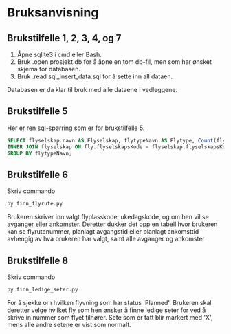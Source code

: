 # Bruksanvisning

## Brukstilfelle 1, 2, 3, 4, og 7 
1. Åpne sqlite3 i cmd eller Bash.
2. Bruk .open prosjekt.db for å åpne en tom db-fil, men som har ønsket skjema for databasen.
3. Bruk .read sql_insert_data.sql for å sette inn all dataen.

Databasen er da klar til bruk med alle dataene i vedleggene. 
## Brukstilfelle 5
Her er ren sql-spørring som er for brukstilfelle 5.
```sql
SELECT flyselskap.navn AS Flyselskap, flytypeNavn AS Flytype, Count(flytypeNavn) AS 'Antall fly' FROM Fly
INNER JOIN flyselskap ON fly.flyselskapsKode = flyselskap.flyselskapsKode
GROUP BY flytypeNavn;
```

## Brukstilfelle 6
Skriv commando 
```py
py finn_flyrute.py
```
Brukeren skriver inn valgt flyplasskode, ukedagskode, og om hen vil se avganger eller ankomster. Deretter dukker det opp en tabell hvor brukeren kan se flyrutenummer, planlagt avgangstid eller planlagt ankomsttid avhengig av hva brukeren har valgt, samt alle avganger og ankomster  

## Brukstilfelle 8
Skriv commando 
```py
py finn_ledige_seter.py
```
For å sjekke om hvilken flyvning som har status 'Planned'. Brukeren skal deretter velge hvilket fly som hen ønsker å finne ledige seter for ved å skrive in nummer som flyet tilhører.
Sete som er tatt blir markert med 'X', mens alle andre setene er vist som normalt. 
